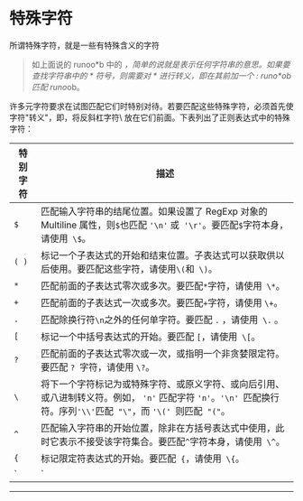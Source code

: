 # 特殊字符

所谓特殊字符，就是一些有特殊含义的字符

> 如上面说的 runoo*b 中的 *，简单的说就是表示任何字符串的意思。如果要查找字符串中的 * 符号，则需要对 * 进行转义，即在其前加一个 \: runo\*ob 匹配 runo*ob。

许多元字符要求在试图匹配它们时特别对待。若要匹配这些特殊字符，必须首先使字符"转义"，即，将反斜杠字符\ 放在它们前面。下表列出了正则表达式中的特殊字符：

| 特别字符 | 描述                                                         |
| -------- | ------------------------------------------------------------ |
| `$`      | 匹配输入字符串的结尾位置。如果设置了 RegExp 对象的 Multiline 属性，则` $ `也匹配 `'\n'` 或` '\r'`。要匹配` $ `字符本身，请使用` \$`。 |
| `( )`    | 标记一个子表达式的开始和结束位置。子表达式可以获取供以后使用。要匹配这些字符，请使用` \( `和` \)`。 |
| `*`      | 匹配前面的子表达式零次或多次。要匹配` * `字符，请使用` \*`。 |
| `+`      | 匹配前面的子表达式一次或多次。要匹配` + `字符，请使用 `\+`。 |
| `.`      | 匹配除换行符` \n `之外的任何单字符。要匹配 `.` ，请使用` \.` 。 |
| `[`      | 标记一个中括号表达式的开始。要匹配 `[`，请使用` \[`。        |
| `?`      | 匹配前面的子表达式零次或一次，或指明一个非贪婪限定符。要匹配 `? `字符，请使用 `\?`。 |
| `\`      | 将下一个字符标记为或特殊字符、或原义字符、或向后引用、或八进制转义符。例如， `'n'` 匹配字符 `'n'`。`'\n' `匹配换行符。序列` '\\' `匹配` "\"`，而 `'\(' `则匹配` "("`。 |
| `^`      | 匹配输入字符串的开始位置，除非在方括号表达式中使用，此时它表示不接受该字符集合。要匹配` ^ `字符本身，请使用` \^`。 |
| `{`      | 标记限定符表达式的开始。要匹配` {`，请使用` \{`。            |
| `|`      | 指明两项之间的一个选择。要匹配 `|`，请使用 `\|`。            |

------

 